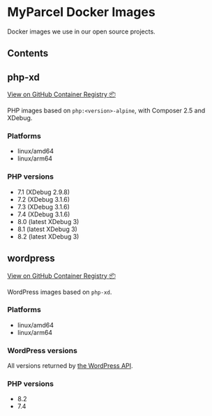 # MyParcel Docker Images

Docker images we use in our open source projects.

## Contents

## php-xd

[View on GitHub Container Registry 📦](https://ghcr.io/myparcelnl/php-xd)

PHP images based on `php:<version>-alpine`, with Composer 2.5 and XDebug.

### Platforms

- linux/amd64
- linux/arm64

### PHP versions

- 7.1 (XDebug 2.9.8)
- 7.2 (XDebug 3.1.6)
- 7.3 (XDebug 3.1.6)
- 7.4 (XDebug 3.1.6)
- 8.0 (latest XDebug 3)
- 8.1 (latest XDebug 3)
- 8.2 (latest XDebug 3)

## wordpress

[View on GitHub Container Registry 📦](https://ghcr.io/myparcelnl/wordpress)

WordPress images based on `php-xd`.

### Platforms

- linux/amd64
- linux/arm64

### WordPress versions

All versions returned by [the WordPress API](https://api.wordpress.org/core/version-check/1.7/).

### PHP versions

- 8.2
- 7.4
